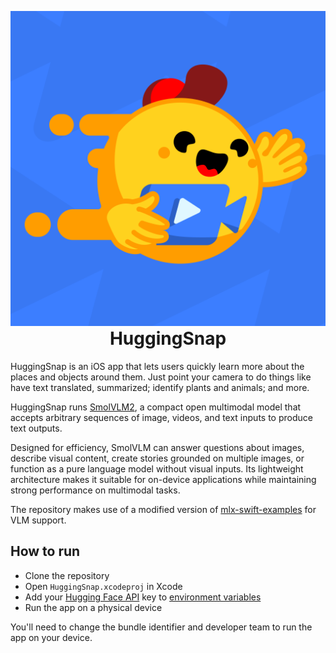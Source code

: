 <p align="center" style="margin-bottom: 0;">
  <img src="HuggingSnap/Assets.xcassets/AppIcon.appiconset/SmolVLM logo.png" alt="HuggingSnap Banner">
</p>
<h1 align="center" style="margin-top: 0;">HuggingSnap</h1>

HuggingSnap is an iOS app that lets users quickly learn more about the places and objects around them. Just point your camera to do things like have text translated, summarized; identify plants and animals; and more.

HuggingSnap runs [SmolVLM2](https://huggingface.co/collections/HuggingFaceTB/smolvlm2-smallest-video-lm-ever-67ab6b5e84bf8aaa60cb17c7), a compact open multimodal model that accepts arbitrary sequences of image, videos, and text inputs to produce text outputs. 

Designed for efficiency, SmolVLM can answer questions about images, describe visual content, create stories grounded on multiple images, or function as a pure language model without visual inputs. Its lightweight architecture makes it suitable for on-device applications while maintaining strong performance on multimodal tasks.

The repository makes use of a modified version of [mlx-swift-examples](https://github.com/cyrilzakka/mlx-swift-examples) for VLM support.

## How to run
- Clone the repository
- Open `HuggingSnap.xcodeproj` in Xcode
- Add your [Hugging Face API](https://huggingface.co/docs/hub/en/security-tokens) key to [environment variables](https://swiftonserver.com/using-environment-variables-in-swift/)
- Run the app on a physical device

You'll need to change the bundle identifier and developer team to run the app on your device.
